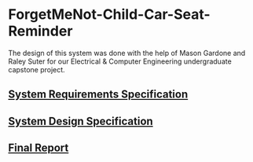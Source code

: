 # ForgetMeNot-Child-Car-Seat-Reminder
The design of this system was done with the help of Mason Gardone and Raley Suter for our Electrical & Computer Engineering undergraduate capstone project.

## [System Requirements Specification]()

## [System Design Specification]()

## [Final Report]()
